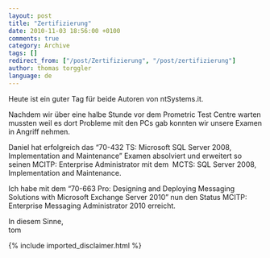 ```yaml
---
layout: post
title: "Zertifizierung"
date: 2010-11-03 18:56:00 +0100
comments: true
category: Archive
tags: []
redirect_from: ["/post/Zertifizierung", "/post/zertifizierung"]
author: thomas torggler
language: de
---
```

<!-- more -->
<html xmlns="">
<p>Heute ist ein guter Tag f&uuml;r beide Autoren von ntSystems.it.</p>
<p>Nachdem wir &uuml;ber eine halbe Stunde vor dem Prometric Test Centre warten mussten weil es dort Probleme mit den PCs gab konnten wir unsere Examen in Angriff nehmen.</p>
<p>Daniel hat erfolgreich das &ldquo;70-432 TS: Microsoft SQL Server 2008, Implementation and Maintenance&rdquo; Examen absolviert und erweitert so seinen MCITP: Enterprise Administrator mit dem&nbsp; MCTS: SQL Server 2008, Implementation and Maintenance.</p>
<p>Ich habe mit dem &ldquo;70-663 Pro: Designing and Deploying Messaging Solutions with Microsoft Exchange Server 2010&rdquo; nun den Status MCITP: Enterprise Messaging Administrator 2010 erreicht.</p>
<p>In diesem Sinne,    <br />tom</p>
{% include imported_disclaimer.html %}

